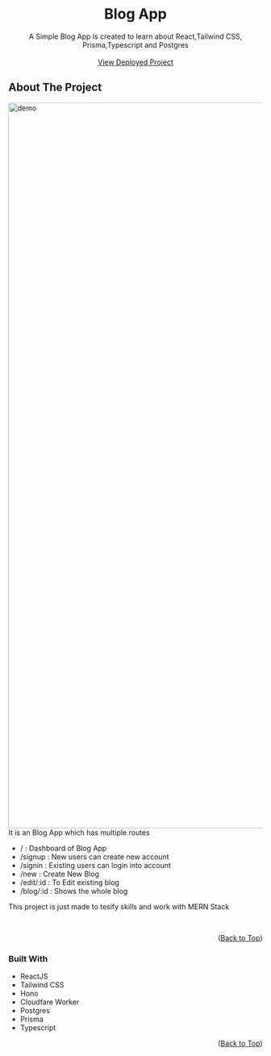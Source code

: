 <a name="readme-top"></a>

<h1 align="center">Blog App</h1>

  <p align="center">A Simple Blog App is created to learn about React,Tailwind CSS, Prisma,Typescript and Postgres
    <br />
    <br />
    <a href="https://blog-app-frontend-xi.vercel.app/">View Deployed Project</a>
  </p>
</div>

## About The Project

<img width="1439" alt="demo" src="https://github.com/kuldeepyeware/Todo-app/assets/83532405/e4d21d74-3344-46d2-92d1-441af0378703">

<br />
It is an Blog App which has multiple routes

- / : Dashboard of Blog App
- /signup : New users can create new account
- /signin : Existing users can login into account
- /new : Create New Blog
- /edit/:id : To Edit existing blog
- /blog/:id : Shows the whole blog

This project is just made to tesify skills and work with MERN Stack

<br />
<p align="right">(<a href="#readme-top">Back to Top</a>)</p>

### Built With

- ReactJS
- Tailwind CSS
- Hono
- Cloudfare Worker
- Postgres
- Prisma
- Typescript

<p align="right">(<a href="#readme-top">Back to Top</a>)</p>
